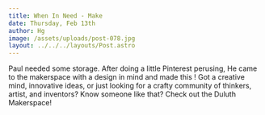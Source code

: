 ```yaml
---
title: When In Need - Make
date: Thursday, Feb 13th
author: Hg
image: /assets/uploads/post-078.jpg
layout: ../../../layouts/Post.astro
---
```


Paul needed some storage. After doing a little Pinterest perusing, He came to the makerspace with a design in mind and made this ! Got a creative mind, innovative ideas, or just looking for a crafty community of thinkers, artist, and inventors? Know someone like that? Check out the Duluth Makerspace!

